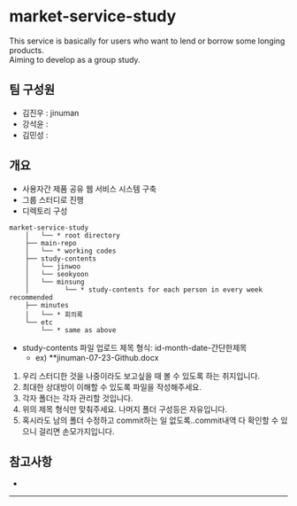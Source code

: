 # market-service-study
This service is basically for users who want to lend or borrow some longing products.  
Aiming to develop as a group study.

## 팀 구성원
- 김진우 : jinuman
- 강석윤 : 
- 김민성 : 

## 개요

- 사용자간 제품 공유 웹 서비스 시스템 구축
- 그룹 스터디로 진행
- 디렉토리 구성
```
market-service-study
    │   └── * root directory
    ├── main-repo
    │   └── * working codes
    ├── study-contents
    │   └── jinwoo 
    │   └── seokyoon
    │   └── minsung
    │         └── * study-contents for each person in every week recommended
    ├── minutes
    │	└── * 회의록
    └── etc
        └── * same as above
```
* study-contents 파일 업로드 제목 형식: id-month-date-간단한제목
	* ex) **jinuman-07-23-Github.docx
1. 우리 스터디한 것을 나중이라도 보고싶을 때 볼 수 있도록 하는 취지입니다.
2. 최대한 상대방이 이해할 수 있도록 파일을 작성해주세요.
3. 각자 폴더는 각자 관리할 것입니다. 
4. 위의 제목 형식만 맞춰주세요. 나머지 폴더 구성등은 자유입니다. 
5. 혹시라도 남의 폴더 수정하고 commit하는 일 없도록..commit내역 다 확인할 수 있으니 걸리면 손모가지입니다.
## 참고사항
-
---
